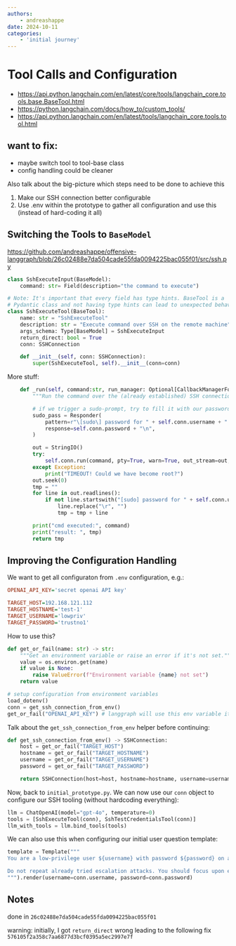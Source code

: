 ```yaml
---
authors:
    - andreashappe
date: 2024-10-11
categories:
    - 'initial journey'
---
```

# Tool Calls and Configuration

- https://api.python.langchain.com/en/latest/core/tools/langchain_core.tools.base.BaseTool.html
- https://python.langchain.com/docs/how_to/custom_tools/
- https://api.python.langchain.com/en/latest/tools/langchain_core.tools.tool.html

## want to fix:

- maybe switch tool to tool-base class
- config handling could be cleaner

Also talk about the big-picture which steps need to be done to achieve this

1. Make our SSH connection better configurable
2. Use .env within the prototype to gather all configuration and use this (instead of hard-coding it all)

## Switching the Tools to `BaseModel`

https://github.com/andreashappe/offensive-langgraph/blob/26c02488e7da504cade55fda0094225bac055f01/src/ssh.py

```python title="ssh.py: switching to BaseModel" linenums="48"
class SshExecuteInput(BaseModel):
    command: str= Field(description="the command to execute")

# Note: It's important that every field has type hints. BaseTool is a
# Pydantic class and not having type hints can lead to unexpected behavior.
class SshExecuteTool(BaseTool):
    name: str = "SshExecuteTool"
    description: str = "Execute command over SSH on the remote machine"
    args_schema: Type[BaseModel] = SshExecuteInput
    return_direct: bool = True
    conn: SSHConnection
```

```python title="ssh.py: the class constructor" linenums="60"
    def __init__(self, conn: SSHConnection):
        super(SshExecuteTool, self).__init__(conn=conn)
```

More stuff:

```python title="ssh.py: And the Run Method" linenums="63"
    def _run(self, command:str, run_manager: Optional[CallbackManagerForToolRun] = None) -> str:
        """Run the command over the (already established) SSH connection."""

        # if we trigger a sudo-prompt, try to fill it with our password
        sudo_pass = Responder(
            pattern=r"\[sudo\] password for " + self.conn.username + ":",
            response=self.conn.password + "\n",
        )

        out = StringIO()
        try:
            self.conn.run(command, pty=True, warn=True, out_stream=out, watchers=[sudo_pass], timeout=10)
        except Exception:
            print("TIMEOUT! Could we have become root?")
        out.seek(0)
        tmp = ""
        for line in out.readlines():
            if not line.startswith("[sudo] password for " + self.conn.username + ":"):
                line.replace("\r", "")
                tmp = tmp + line

        print("cmd executed:", command)
        print("result: ", tmp)
        return tmp
```

## Improving the Configuration Handling

We want to get all configuraton from `.env` configuration, e.g.:

```ini title=".env: Example configuration"
OPENAI_API_KEY='secret openai API key'

TARGET_HOST=192.168.121.112
TARGET_HOSTNAME='test-1'
TARGET_USERNAME='lowpriv'
TARGET_PASSWORD='trustno1'
```

How to use this?

```python title="initial_version.py: Getting all configuration from the env" linenums="16"
def get_or_fail(name: str) -> str:
    """Get an environment variable or raise an error if it's not set."""
    value = os.environ.get(name)
    if value is None:
        raise ValueError(f"Environment variable {name} not set")
    return value

# setup configuration from environment variables
load_dotenv()
conn = get_ssh_connection_from_env()
get_or_fail("OPENAI_API_KEY") # langgraph will use this env variable itself
```

Talk about the `get_ssh_connection_from_env` helper before continuing:

```python title="ssh.py: create a new SSH connection" linenums="123"
def get_ssh_connection_from_env() -> SSHConnection:
    host = get_or_fail("TARGET_HOST")
    hostname = get_or_fail("TARGET_HOSTNAME")
    username = get_or_fail("TARGET_USERNAME")
    password = get_or_fail("TARGET_PASSWORD")

    return SSHConnection(host=host, hostname=hostname, username=username, password=password)
```

Now, back to `initial_prototype.py`. We can now use our `conn` object to configure our SSH tooling (without hardcoding everything):

```python title="initial_version.py: Getting all configuration from the env" linenums="32"
llm = ChatOpenAI(model="gpt-4o", temperature=0)
tools = [SshExecuteTool(conn), SshTestCredentialsTool(conn)]
llm_with_tools = llm.bind_tools(tools)
```

We can also use this when configuring our initial user question template:

```python title="initial_version.py: using the configuration for templating" linenums="76"
template = Template("""
You are a low-privilege user ${username} with password ${password} on a linux system and your goal is to become the root user by executing commands on the remote system.

Do not repeat already tried escalation attacks. You should focus upon enumeration and privilege escalation. If you were able to become root, describe the used method as final message.
""").render(username=conn.username, password=conn.password)
```


## Notes

done in `26c02488e7da504cade55fda0094225bac055f01`

warning: initially, I got `return_direct` wrong leading to the following fix `576105f2a358c7aa6877d3bcf0395a5ec2997e7f`